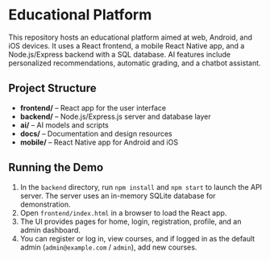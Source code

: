 # Educational Platform

This repository hosts an educational platform aimed at web, Android, and iOS devices. It uses a React frontend, a mobile React Native app, and a Node.js/Express backend with a SQL database. AI features include personalized recommendations, automatic grading, and a chatbot assistant.

## Project Structure

- **frontend/** – React app for the user interface
- **backend/** – Node.js/Express.js server and database layer
- **ai/** – AI models and scripts
- **docs/** – Documentation and design resources
- **mobile/** – React Native app for Android and iOS

## Running the Demo

1. In the `backend` directory, run `npm install` and `npm start` to launch the API server. The server uses an in-memory SQLite database for demonstration.
2. Open `frontend/index.html` in a browser to load the React app.
3. The UI provides pages for home, login, registration, profile, and an admin dashboard.
4. You can register or log in, view courses, and if logged in as the default admin (`admin@example.com` / `admin`), add new courses.
